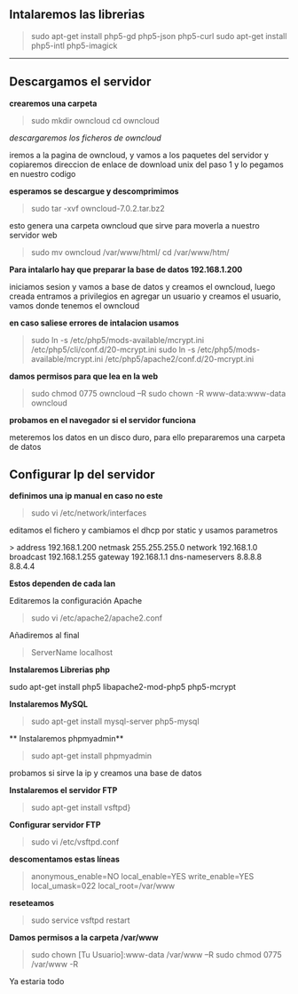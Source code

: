 ## Intalaremos las librerias
> sudo apt-get install php5-gd php5-json php5-curl
sudo apt-get install php5-intl php5-imagick

------------


## Descargamos el servidor
**crearemos una carpeta**
> sudo mkdir owncloud
cd owncloud

*descargaremos los ficheros de owncloud*
<p>
iremos a la pagina de owncloud, y vamos a los paquetes del servidor y copiaremos direccion de enlace de download unix del paso 1 y lo pegamos en nuestro codigo
</p>

**esperamos se descargue y descomprimimos**
> sudo tar -xvf owncloud-7.0.2.tar.bz2

<p>
esto genera una carpeta owncloud que sirve para moverla a nuestro servidor web
</p>

> sudo mv owncloud /var/www/html/
cd /var/www/htm/

**Para intalarlo hay que preparar la base de datos 192.168.1.200**
<p>
iniciamos sesion y vamos a base de datos y creamos el owncloud, luego creada entramos a privilegios en agregar un usuario y creamos el usuario, vamos donde tenemos el owncloud 
</p>

**en caso saliese errores de intalacion usamos**
> sudo ln -s /etc/php5/mods-available/mcrypt.ini /etc/php5/cli/conf.d/20-mcrypt.ini
sudo ln -s /etc/php5/mods-available/mcrypt.ini /etc/php5/apache2/conf.d/20-mcrypt.ini

**damos permisos para que lea en la web**
> sudo chmod 0775 owncloud –R
sudo chown -R www-data:www-data owncloud

**probamos en  el navegador si el servidor funciona**
<p>
meteremos los datos en un disco duro, para ello prepararemos una carpeta de datos
</p>


## Configurar Ip del servidor
**definimos una ip manual en caso no este**
> sudo vi /etc/network/interfaces

<p>
editamos el fichero y cambiamos el dhcp por static y usamos parametros
</p>
>  address 192.168.1.200
        netmask 255.255.255.0
        network 192.168.1.0
        broadcast 192.168.1.255
        gateway 192.168.1.1
        dns-nameservers 8.8.8.8 8.8.4.4

**Estos dependen de cada lan**

Editaremos la configuración Apache

> sudo vi /etc/apache2/apache2.conf

Añadiremos al final 
> ServerName localhost

**Instalaremos Librerias php**

sudo apt-get install php5 libapache2-mod-php5 php5-mcrypt 

**Instalaremos MySQL**

> sudo apt-get install mysql-server php5-mysql

** Instalaremos phpmyadmin**

> sudo apt-get install phpmyadmin

<p>
probamos si sirve la ip y creamos una base de datos
</p>

**Instalaremos el servidor FTP**

> sudo apt-get install vsftpd}

**Configurar servidor FTP**

> sudo vi /etc/vsftpd.conf

**descomentamos estas líneas**

> anonymous_enable=NO
local_enable=YES
write_enable=YES
local_umask=022
local_root=/var/www

**reseteamos**
> sudo service vsftpd restart

**Damos permisos a la carpeta /var/www**

> sudo chown [Tu Usuario]:www-data /var/www –R
sudo chmod 0775 /var/www -R

<p>
Ya estaria todo
</p>

